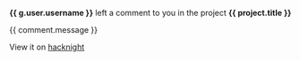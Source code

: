 **{{ g.user.username }}** left a comment to you in the project  **{{ project.title }}** 

{{ comment.message }}

View it on [hacknight]({{link}})
